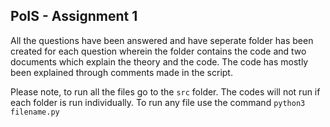 ## PoIS - Assignment 1

All the questions have been answered and have seperate folder has been created for each question wherein the folder contains the code and two documents which explain the theory and the code. 
The code has mostly been explained through comments made in the script. 

Please note, to run all the files go to the `src` folder. The codes will not run if each folder is run individually. 
To run any file use the command `python3 filename.py`